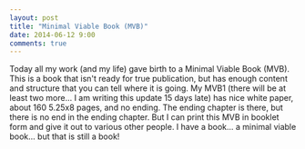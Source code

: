 ```yaml
---
layout: post
title: "Minimal Viable Book (MVB)"
date: 2014-06-12 9:00
comments: true
---
```


Today all my work (and my life) gave birth to a Minimal Viable Book (MVB).  This is a book
that isn't ready for true publication, but has enough content and structure that you can
tell where it is going.  My MVB1 (there will be at least two more... I am writing this update 15 days late)
has nice white paper, about 160 5.25x8 pages, and no ending.  The ending chapter is there, but there
is no end in the ending chapter.  But I can print this MVB in booklet form and give it out to various
other people.  I have a book... a minimal viable book... but that is still a book!

